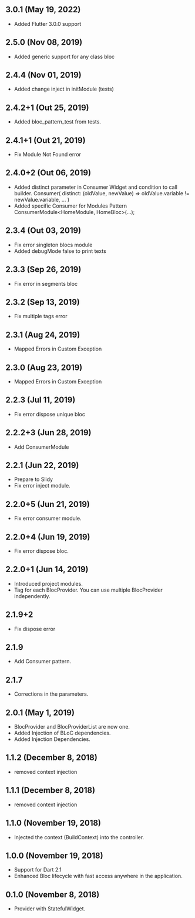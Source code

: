 ## 3.0.1 (May 19, 2022)
- Added Flutter 3.0.0 support

## 2.5.0 (Nov 08, 2019)
- Added generic support for any class bloc

## 2.4.4 (Nov 01, 2019)
- Added change inject in initModule (tests)

## 2.4.2+1 (Out 25, 2019)
- Added bloc_pattern_test from tests.

## 2.4.1+1 (Out 21, 2019)
- Fix Module Not Found error

## 2.4.0+2 (Out 06, 2019)
- Added distinct parameter in Consumer Widget and condition to call builder.
   Consumer<HomeBloc>(
       distinct: (oldValue, newValue) => oldValue.variable != newValue.variable,
       ...
   )
- Added specific Consumer for Modules Pattern
   ConsumerModule<HomeModule, HomeBloc>(...);

## 2.3.4 (Out 03, 2019)
- Fix error singleton blocs module
- Added debugMode false to print texts

## 2.3.3 (Sep 26, 2019)
- Fix error in segments bloc

## 2.3.2 (Sep 13, 2019)
- Fix multiple tags error

## 2.3.1 (Aug 24, 2019)
- Mapped Errors in Custom Exception

## 2.3.0 (Aug 23, 2019)
- Mapped Errors in Custom Exception

## 2.2.3 (Jul 11, 2019)
- Fix error dispose unique bloc

## 2.2.2+3 (Jun 28, 2019)
- Add ConsumerModule

## 2.2.1 (Jun 22, 2019)
- Prepare to Slidy
- Fix error inject module.

## 2.2.0+5 (Jun 21, 2019)
- Fix error consumer module.

## 2.2.0+4 (Jun 19, 2019)
- Fix error dispose bloc.

## 2.2.0+1 (Jun 14, 2019)
- Introduced project modules.
- Tag for each BlocProvider. You can use multiple BlocProvider independently.

## 2.1.9+2
- Fix dispose error

## 2.1.9
- Add Consumer pattern.

## 2.1.7
- Corrections in the parameters.

## 2.0.1 (May 1, 2019)
- BlocProvider and BlocProviderList are now one.
- Added Injection of BLoC dependencies.
- Added Injection Dependencies.

## 1.1.2 (December 8, 2018)
- removed context injection

## 1.1.1 (December 8, 2018)
- removed context injection

## 1.1.0 (November 19, 2018)
- Injected the context (BuildContext) into the controller.

## 1.0.0 (November 19, 2018)
- Support for Dart 2.1
- Enhanced Bloc lifecycle with fast access anywhere in the application.

## 0.1.0 (November 8, 2018)
- Provider with StatefulWidget.